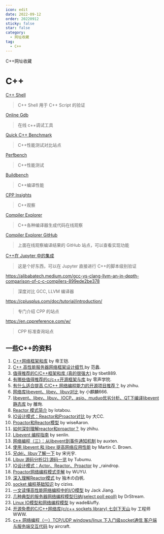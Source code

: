 ```yaml
---
icon: edit
date: 2022-09-12
order: 20220912
sticky: false
star: false
category:
  - 网址收藏
tag:
  - C++
---
```


C++网址收藏

<!-- more -->

# C++

[C++ Shell](https://cpp.sh/)

> C++ Shell 用于 C++ Script 的验证

[Online Gdb](https://www.onlinegdb.com/)

> 在线 c++调试工具

[Quick C++ Benchmark](https://quick-bench.com/)

> C++性能测试对比站点

[Perfbench](https://perfbench.com/)

> C++性能测试

[Buildbench](https://build-bench.com/)

> C++编译性能

[CPP Insights](https://cppinsights.io/)

> C++观察

[Compiler Explorer](https://godbolt.org/)

> C++各种编译器生成代码在线观察

[Compiler Explorer GitHub](https://github.com/compiler-explorer/compiler-explorer)

> 上面在线观察编译结果的 GitHub 站点，可以查看实现功能

[C++在 Jupyter 中的集成](https://github.com/jupyter-xeus/xeus-cling)

> 这是个好东西，可以在 Jupyter 直接进行 C++的脚本级别验证

https://alibabatech.medium.com/gcc-vs-clang-llvm-an-in-depth-comparison-of-c-c-compilers-899ede2be378

> 深度对比 GCC, LLVM 编译器

https://cplusplus.com/doc/tutorial/introduction/

> 专门介绍 CPP 的站点

https://en.cppreference.com/w/

> CPP 标准查询站点

## 一些C++的资料

1. [C++网络框架和库](https://blog.csdn.net/u010913001/article/details/52487938) by 帝王铠.
2. [C++ 高性能服务器网络框架设计细节](https://juejin.im/post/59e47ce36fb9a0451f2ffee8),by 范蠡.
3. [值得推荐的C/C++框架和库 (真的很强大)](https://www.jianshu.com/p/ee5b34870eba) by tibet889.
4. [有哪些值得推荐的c/c++开源框架与库](https://zhuanlan.zhihu.com/p/71707672) by 零声学院.
5. [有什么适合提高 C/C++ 网络编程能力的开源项目推荐？](https://www.zhihu.com/question/20124494) by zhihu.
6. [网络库libevent、libev、libuv对比](https://blog.csdn.net/lijinqi1987/article/details/71214974) by 小麒麟666.
7. [libevent、libev、libuv、IOCP、asio、muduo优劣分析、QT下编译libevent静态库](https://blog.csdn.net/tjm1017/article/details/88219576) by 雒珣.
8. [Reactor 模式简介](https://lotabout.me/2018/reactor-pattern/) by lotabou.
9. [IO设计模式：Reactor和Proactor对比](https://segmentfault.com/a/1190000002715832) by 大CC.
10. [Proactor和Reactor模型](https://www.jianshu.com/p/96c0b04941e2) by wiseAaron.
11. [如何深刻理解reactor和proactor？](https://www.zhihu.com/question/26943938) by zhihu.
12. [Libevent 编程指南](http://senlinzhan.github.io/2017/08/12/libevent/) by senlin.
13. [网络编程（三）：从libevent到事件通知机制](https://zhuanlan.zhihu.com/p/20315482) by auxten.
14. [使用 libevent 和 libev 提高网络应用性能](https://www.ibm.com/developerworks/cn/aix/library/au-libev/index.html) by Martin C. Brown.
15. [兄déi，libuv了解一下](https://zhuanlan.zhihu.com/p/50497450) by 宋光宇.
16. [Libuv 源码分析(2):源码一览](http://blog.tubumu.com/2017/03/11/libuv-analysis-02/) by Tubumu.
17. [IO设计模式：Actor、Reactor、Proactor](https://www.cnblogs.com/losophy/p/9202815.html) by _raindrop.
18. [Proactor网络编程模式歪解](http://www.thinkingyu.com/articles/Proactor/) by WUYU.
19. [深入理解Reactor模式](https://www.s0nnet.com/archives/deep-understanding-of-reactor-design-patterns) by 独木の白帆.
20. [socket 编程基础知识](https://cizixs.com/2015/03/29/basic-socket-programming/) by cizixs.
21. [一文读懂高性能网络编程中的I/O模型](https://zhuanlan.zhihu.com/p/43933717) by Jack Jiang.
22. [几种典型的服务器网络编程模型归纳(select poll epoll)](https://blog.csdn.net/drdairen/article/details/53694550) by DrStream.
23. [Linux IO模型和网络编程模型](https://www.cnblogs.com/wade-luffy/p/6106030.html) by wade&luffy.
24. [开源免费的C/C++网络库(c/c++ sockets library) 七剑下天山](https://blog.csdn.net/weiwangchao_/article/details/8730199) by 工程师WWW.
25. [c++ 网络编程（一）TCP/UDP windows/linux 下入门级socket通信 客户端与服务端交互代码](https://www.cnblogs.com/DOMLX/p/9601511.html) by aircraft.